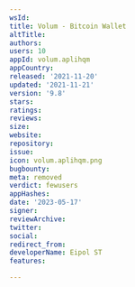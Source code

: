 ```yaml
---
wsId: 
title: Volum - Bitcoin Wallet
altTitle: 
authors: 
users: 10
appId: volum.aplihqm
appCountry: 
released: '2021-11-20'
updated: '2021-11-21'
version: '9.8'
stars: 
ratings: 
reviews: 
size: 
website: 
repository: 
issue: 
icon: volum.aplihqm.png
bugbounty: 
meta: removed
verdict: fewusers
appHashes: 
date: '2023-05-17'
signer: 
reviewArchive: 
twitter: 
social: 
redirect_from: 
developerName: Eipol ST
features: 

---
```



